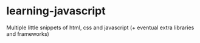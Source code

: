 learning-javascript
===================

Multiple little snippets of html, css and javascript (+ eventual extra libraries and frameworks)
